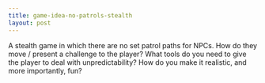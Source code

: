 ```yaml
---
title: game-idea-no-patrols-stealth
layout: post
---
```


A stealth game in which there are no set patrol paths for NPCs.  How do they move / present a challenge to the player?  What tools do you need to give the player to deal with unpredictability?  How do you make it realistic, and more importantly, fun?